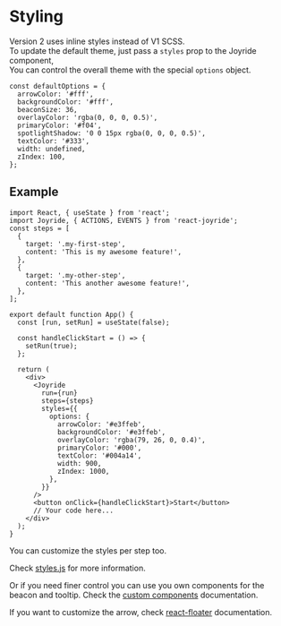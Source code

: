 # Styling

Version 2 uses inline styles instead of V1 SCSS.  
To update the default theme, just pass a `styles` prop to the Joyride component,  
You can control the overall theme with the special `options` object.

```text
const defaultOptions = {
  arrowColor: '#fff',
  backgroundColor: '#fff',
  beaconSize: 36,
  overlayColor: 'rgba(0, 0, 0, 0.5)',
  primaryColor: '#f04',
  spotlightShadow: '0 0 15px rgba(0, 0, 0, 0.5)',
  textColor: '#333',
  width: undefined,
  zIndex: 100,
};
```

## Example

```tsx
import React, { useState } from 'react';
import Joyride, { ACTIONS, EVENTS } from 'react-joyride';
const steps = [
  {
    target: '.my-first-step',
    content: 'This is my awesome feature!',
  },
  {
    target: '.my-other-step',
    content: 'This another awesome feature!',
  },
];

export default function App() {
  const [run, setRun] = useState(false);

  const handleClickStart = () => {
    setRun(true);
  };

  return (
    <div>
      <Joyride
        run={run}
        steps={steps}
        styles={{
          options: {
            arrowColor: '#e3ffeb',
            backgroundColor: '#e3ffeb',
            overlayColor: 'rgba(79, 26, 0, 0.4)',
            primaryColor: '#000',
            textColor: '#004a14',
            width: 900,
            zIndex: 1000,
          },
        }}
      />
      <button onClick={handleClickStart}>Start</button>
      // Your code here...
    </div>
  );
}
```

You can customize the styles per step too.

Check [styles.js](https://github.com/gilbarbara/react-joyride/blob/main/src/styles.ts) for more information.

Or if you need finer control you can use you own components for the beacon and tooltip. Check the [custom components](custom-components.md) documentation.

If you want to customize the arrow, check [react-floater](https://github.com/gilbarbara/react-floater) documentation.
